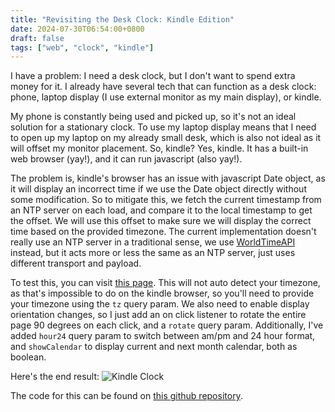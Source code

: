 ```yaml
---
title: "Revisiting the Desk Clock: Kindle Edition"
date: 2024-07-30T06:54:00+0800
draft: false
tags: ["web", "clock", "kindle"]
---
```


I have a problem: I need a desk clock, but I don't want to spend extra money for it. I already have several tech that can function as a desk clock: phone, laptop display (I use external monitor as my main display), or kindle.

My phone is constantly being used and picked up, so it's not an ideal solution for a stationary clock. To use my laptop display means that I need to open up my laptop on my already small desk, which is also not ideal as it will offset my monitor placement. So, kindle? Yes, kindle. It has a built-in web browser (yay!), and it can run javascript (also yay!).

The problem is, kindle's browser has an issue with javascript Date object, as it will display an incorrect time if we use the Date object directly without some modification. So to mitigate this, we fetch the current timestamp from an NTP server on each load, and compare it to the local timestamp to get the offset. We will use this offset to make sure we will display the correct time based on the provided timezone. The current implementation doesn't really use an NTP server in a traditional sense, we use [WorldTimeAPI](https://worldtimeapi.org) instead, but it acts more or less the same as an NTP server, just uses different transport and payload.

To test this, you can visit [this page](https://yohanesmario.com/projects/time?tz=Asia/Makassar&rotate=0&hour24=false&showCalendar=true). This will not auto detect your timezone, as that's impossible to do on the kindle browser, so you'll need to provide your timezone using the `tz` query param. We also need to enable display orientation changes, so I just add an on click listener to rotate the entire page 90 degrees on each click, and a `rotate` query param. Additionally, I've added `hour24` query param to switch between am/pm and 24 hour format, and `showCalendar` to display current and next month calendar, both as boolean.

Here's the end result:
![Kindle Clock](/images/kindle-clock-with-calendar.jpg)

The code for this can be found on [this github repository](https://github.com/yohanesmario/yohanesmario.com/blob/main/content/projects/time.html).
